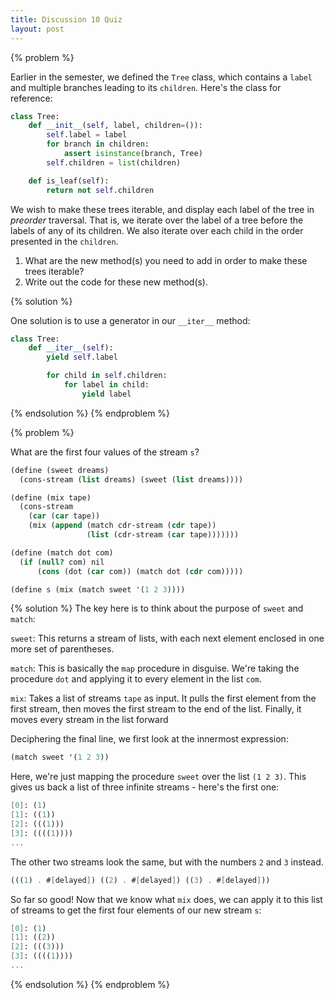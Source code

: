 ```yaml
---
title: Discussion 10 Quiz
layout: post
---
```


{% problem %}

Earlier in the semester, we defined the `Tree` class, which contains a `label` and multiple branches leading to its `children`. Here's the class for reference:

~~~python
class Tree:
    def __init__(self, label, children=()):
        self.label = label
        for branch in children:
            assert isinstance(branch, Tree)
        self.children = list(children)

    def is_leaf(self):
        return not self.children
~~~

We wish to make these trees iterable, and display each label of the tree in _preorder_ traversal. That is, we iterate over the label of a tree before the labels of any of its children. We also iterate over each child in the order presented in the `children`.

1. What are the new method(s) you need to add in order to make these trees iterable?
2. Write out the code for these new method(s).

{% solution %}

One solution is to use a generator in our `__iter__` method:

~~~python
class Tree:
    def __iter__(self):
        yield self.label

        for child in self.children:
            for label in child:
                yield label
~~~
{% endsolution %}
{% endproblem %}


{% problem %}

What are the first four values of the stream `s`?

~~~scheme
(define (sweet dreams)
  (cons-stream (list dreams) (sweet (list dreams))))

(define (mix tape)
  (cons-stream
    (car (car tape))
    (mix (append (match cdr-stream (cdr tape))
                 (list (cdr-stream (car tape)))))))

(define (match dot com)
  (if (null? com) nil
      (cons (dot (car com)) (match dot (cdr com)))))

(define s (mix (match sweet '(1 2 3))))
~~~

{% solution %}
The key here is to think about the purpose of `sweet` and `match`:

`sweet`: This returns a stream of lists, with each next element enclosed in one more set of parentheses.

`match`: This is basically the `map` procedure in disguise. We're taking the procedure `dot` and applying it to every element in the list `com`.

`mix`: Takes a list of streams `tape` as input. It pulls the first element from the first stream, then moves the first stream to the end of the list. Finally, it moves every stream in the list forward

Deciphering the final line, we first look at the innermost expression:

~~~scheme
(match sweet '(1 2 3))
~~~

Here, we're just mapping the procedure `sweet` over the list `(1 2 3)`. This gives us back a list of three infinite streams - here's the first one:

~~~scheme
[0]: (1)
[1]: ((1))
[2]: (((1)))
[3]: ((((1))))
...
~~~

The other two streams look the same, but with the numbers `2` and `3` instead.

~~~scheme
(((1) . #[delayed]) ((2) . #[delayed]) ((3) . #[delayed]))
~~~

So far so good! Now that we know what `mix` does, we can apply it to this list of streams to get the first four elements of our new stream `s`:

~~~scheme
[0]: (1)
[1]: ((2))
[2]: (((3)))
[3]: ((((1))))
...
~~~
{% endsolution %}
{% endproblem %}
